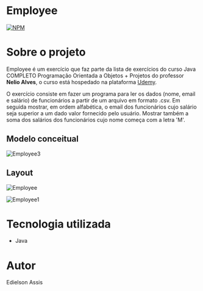 # Employee
[![NPM](https://img.shields.io/npm/l/react)](https://github.com/edielson-assis/Employee3/blob/main/LICENSE) 

# Sobre o projeto
Employee é um exercício que faz parte da lista de exercícios do curso Java COMPLETO Programação Orientada a Objetos + Projetos do professor **Nelio Alves**, o curso está hospedado na plataforma [Udemy](https://www.udemy.com/course/java-curso-completo/ "Site da Udemy").

O exercício consiste em fazer um programa para ler os dados (nome, email e salário)
de funcionários a partir de um arquivo em formato .csv.
Em seguida mostrar, em ordem alfabética, o email dos
funcionários cujo salário seja superior a um dado valor
fornecido pelo usuário.
Mostrar também a soma dos salários dos funcionários cujo
nome começa com a letra 'M'.

## Modelo conceitual
![Employee3](https://user-images.githubusercontent.com/105529988/183985089-16753adb-b5d3-444f-add7-0426e2a43a06.png)

## Layout
![Employee](https://user-images.githubusercontent.com/105529988/183985167-ebda5b00-7df0-429c-81a7-c4bd701579be.png)

![Employee1](https://user-images.githubusercontent.com/105529988/183985227-6f04c710-ba9b-4b8c-b53a-5f4caa666221.png)

# Tecnologia utilizada
- Java

# Autor
Edielson Assis

